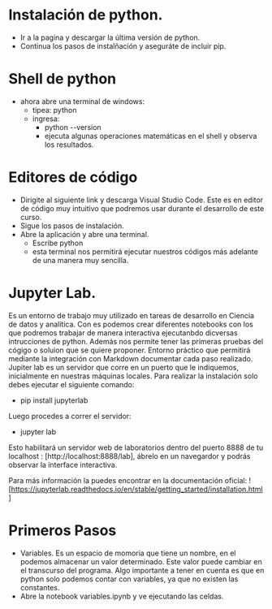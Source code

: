 # Instalación de python.
- Ir a la pagina y descargar la última versión de python.
- Continua los pasos de instalñación y aseguráte de incluir pip.

# Shell de python
- ahora abre una terminal de windows:
    - tipea: python 
    - ingresa:
        - python --version
        - ejecuta algunas operaciones matemáticas en el shell y observa los resultados.

# Editores de código
- Dirigite al siguiente link y descarga Visual Studio Code. Este es en editor de código muy intuitivo que podremos usar durante el desarrollo de este curso.
- Sigue los pasos de instalación.
- Abre la aplicación y abre una terminal.
    - Escribe python
    - esta terminal nos permitirá ejecutar nuestros códigos más adelante de una manera muy sencilla.

# Jupyter Lab.
Es un entorno de trabajo muy utilizado en tareas de desarrollo en Ciencia de datos y analítica.
Con es podemos crear diferentes notebooks con los que podremos trabajar de manera interactiva ejecutanbdo dicversas intrucciones de python. Además nos permite tener las primeras pruebas del cógigo o soluion que se quiere proponer. Entorno práctico que permitirá mediante la integración con Markdown documentar cada paso realizado.
Jupiter lab es un servidor que corre en un puerto que le indiquemos, inicialmente en nuestras máquinas locales.
Para realizar la instalación solo debes ejecutar el siguiente comando:
- pip install jupyterlab

Luego procedes a correr el servidor:
- jupyter lab

Esto habilitará un servidor web de laboratorios dentro del puerto 8888 de tu localhost : [http://localhost:8888/lab], ábrelo en un  navegardor y podrás observar la interface interactiva.

Para más información la puedes encontrar en la documentación oficial: ![https://jupyterlab.readthedocs.io/en/stable/getting_started/installation.html]

# Primeros Pasos

- Variables. Es un espacio de momoria que tiene un nombre, en el podemos almacenar un valor determinado. Este valor puede cambiar en el transcurso del programa. Algo importante a tener en cuenta es que en python solo podemos contar con variables, ya que no existen las constantes.
- Abre la notebook variables.ipynb y ve ejecutando las celdas.
